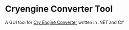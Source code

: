 # Cryengine Converter Tool
A GUI tool for <a href="https://github.com/Markemp/Cryengine-Converter">Cry Engine Converter</a> written in .NET and C#

